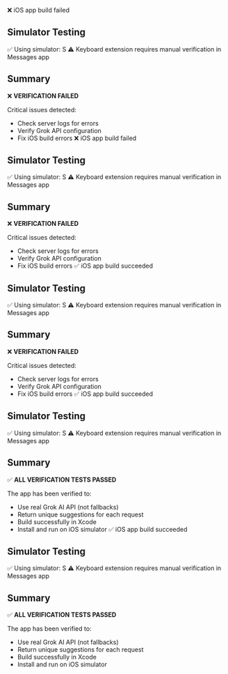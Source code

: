 ❌ iOS app build failed

## Simulator Testing
✅ Using simulator: S
⚠️ Keyboard extension requires manual verification in Messages app

## Summary
❌ **VERIFICATION FAILED**

Critical issues detected:
- Check server logs for errors
- Verify Grok API configuration
- Fix iOS build errors
❌ iOS app build failed

## Simulator Testing
✅ Using simulator: S
⚠️ Keyboard extension requires manual verification in Messages app

## Summary
❌ **VERIFICATION FAILED**

Critical issues detected:
- Check server logs for errors
- Verify Grok API configuration
- Fix iOS build errors
✅ iOS app build succeeded

## Simulator Testing
✅ Using simulator: S
⚠️ Keyboard extension requires manual verification in Messages app

## Summary
❌ **VERIFICATION FAILED**

Critical issues detected:
- Check server logs for errors
- Verify Grok API configuration
- Fix iOS build errors
✅ iOS app build succeeded

## Simulator Testing
✅ Using simulator: S
⚠️ Keyboard extension requires manual verification in Messages app

## Summary
✅ **ALL VERIFICATION TESTS PASSED**

The app has been verified to:
- Use real Grok AI API (not fallbacks)
- Return unique suggestions for each request
- Build successfully in Xcode
- Install and run on iOS simulator
✅ iOS app build succeeded

## Simulator Testing
✅ Using simulator: S
⚠️ Keyboard extension requires manual verification in Messages app

## Summary
✅ **ALL VERIFICATION TESTS PASSED**

The app has been verified to:
- Use real Grok AI API (not fallbacks)
- Return unique suggestions for each request
- Build successfully in Xcode
- Install and run on iOS simulator
